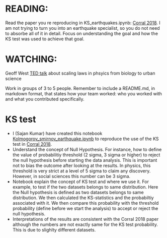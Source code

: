 # READING: 
Read the paper you re reproducing in KS_earthquakes.ipynb: [Corral 2018](https://arxiv.org/pdf/0910.0055.pdf).
I am not trying to turn you into an earthquake specialist, so you do not need to absorbe all of it in detail. Focus on understanding the goal and how the KS test was used to achieve that goal. 

# WATCHING: 
Geoff West [TED talk](https://www.ted.com/talks/geoffrey_west_the_surprising_math_of_cities_and_corporations?utm_campaign=tedspread&utm_medium=referral&utm_source=tedcomshare) about scaling laws in phsyics from biology to urban science

Work in groups of 3 to 5 people. 
Remember to include a README.md, in markdown format, that states how your team worked: who you worked with and what you contributed specifically.

#  KS test 
- I (Sajan Kumar) have created this notebook [Kolmogorov_smirnov_earthquake.ipynb](Kolmogorov_smirnov_earthquake.ipynb) to reproduce the use of the KS test in [Corral 2018](https://arxiv.org/pdf/0910.0055.pdf).
- Understand the concept of Null Hypothesis. For instance, how to define the value of probabilitiy threshold (2 sigma, 3 sigma or higher) to reject the null hypothesis before starting the data analysis. This is important not to bias the outcome after looking at the results. In physics, this threshold is very strict at a level of 5 sigma to claim any discovery. However, in social sciences this number can be 3 sigma.
- Notebook explain the concept of KS test and where we use it. For example, to test if the two datasets belongs to same distribution. Here the Null hypothesis is defined as two datasets belongs to same distribution. We then calculated the KS-statistics and the probabiltiy associated with it. We then compare this probability with the threshold probability (define before we start the analysis) to accept or reject the null hypothesis. 
- Interpretations of the results are consistent with the Corral 2018 paper although the numbers are not exactly same for the KS test probability. This is due to slighlty different datasets.
 
